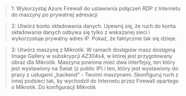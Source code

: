 > 1: Wykorzystaj Azure Firewall do ustawienia połączeń RDP z Internetu do maszyny po prywatnej adresacji

> 2: Utwórz konto składowania danych. 
Upewnij się, że ruch do konta składowania danych odbywa się tylko z wskazanej sieci i wykorzystuje prywatny adres IP. 
Pokaż, że faktycznie tak się dzieje.

> 3: Utwórz maszynę z Mikrotik. W ramach dostępów masz dostępną Image Gallery w subskrypcji AZ304s4, w której jest przygotowany obraz dla Mikrotik. Maszyna powinna mieć dwa interfejsy, ten który jest wystawiony na Świat (z public IP) i ten, który jest wystawiony do pracy z usługami „backend” - Twoimi maszynami. 
Skonfiguruj ruch z innej podsieci tak, by wychodził do Internetu przez Firewall opartego o Mikrotik. Do konfiguracji Mikrotik
